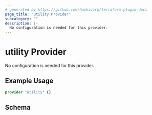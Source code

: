 ```yaml
---
# generated by https://github.com/hashicorp/terraform-plugin-docs
page_title: "utility Provider"
subcategory: ""
description: |-
  No configuration is needed for this provider.
---
```


# utility Provider

No configuration is needed for this provider.

## Example Usage

```terraform
provider "utility" {}
```

<!-- schema generated by tfplugindocs -->
## Schema
